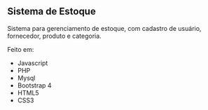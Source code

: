 ## Sistema de Estoque  

Sistema para gerenciamento de estoque, com cadastro de usuário, fornecedor, produto e categoria.  

Feito em: 
* Javascript 
* PHP 
* Mysql 
* Bootstrap 4 
* HTML5 
* CSS3
